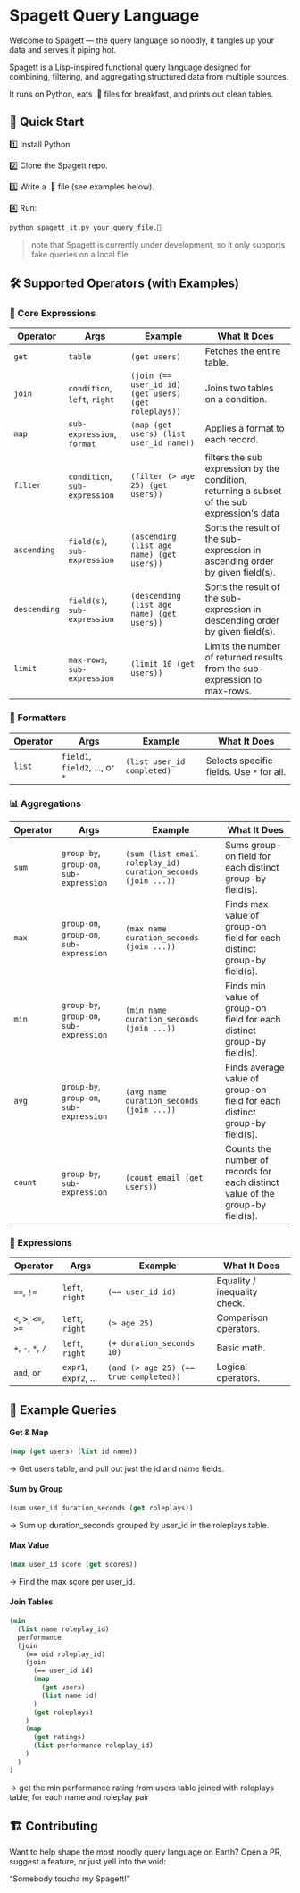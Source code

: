 # Spagett Query Language
Welcome to Spagett — the query language so noodly, it tangles up your data and serves it piping hot.

Spagett is a Lisp-inspired functional query language designed for combining, filtering, and aggregating structured data from multiple sources.

It runs on Python, eats .🍝 files for breakfast, and prints out clean tables.

## 🚀 Quick Start
1️⃣ Install Python

2️⃣ Clone the Spagett repo.

3️⃣ Write a .🍝 file (see examples below).

4️⃣ Run:
```bash
python spagett_it.py your_query_file.🍝
```

> note that Spagett is currently under development, so it only supports fake queries on a local file.

## 🛠️ Supported Operators (with Examples)

### 🧱 Core Expressions
| **Operator** | **Args**                        | **Example**                             | **What It Does**                          |
| ------------ | ------------------------------- | --------------------------------------- | ----------------------------------------- |
| `get`        | `table`                         | `(get users)`                           | Fetches the entire table.                 |
| `join`       | `condition`, `left`, `right`    | `(join (== user_id id) (get users) (get roleplays))` | Joins two tables on a condition.      |
| `map`        | `sub-expression`, `format`      | `(map (get users) (list user_id name))` | Applies a format to each record.         |
| `filter`      | `condition`, `sub-expression` | `(filter (> age 25) (get users))` | filters the sub expression by the condition, returning a subset of the sub expression's data|
| `ascending`   | `field(s)`, `sub-expression`        | `(ascending (list age name) (get users))`            | Sorts the result of the sub-expression in ascending order by given field(s). |
| `descending`  | `field(s)`, `sub-expression`        | `(descending (list age name) (get users))`           | Sorts the result of the sub-expression in descending order by given field(s). |
| `limit`       | `max-rows`, `sub-expression`        | `(limit 10 (get users))`                             | Limits the number of returned results from the sub-expression to max-rows.   |

### 🧱 Formatters
| **Operator** | **Args**                        | **Example**                             | **What It Does**                          |
| ------------ | ------------------------------- | --------------------------------------- | ----------------------------------------- |
| `list`       | `field1`, `field2`, ..., or `*` | `(list user_id completed)`  | Selects specific fields. Use `*` for all. |

### 📊 Aggregations
| **Operator** | **Args**                      | **Example**                                     | **What It Does**                 |
| ------------ | ----------------------------- | ----------------------------------------------- | -------------------------------- |
| `sum`        | `group-by`, `group-on`, `sub-expression` | `(sum (list email roleplay_id) duration_seconds (join ...))` | Sums group-on field for each distinct group-by field(s). |
| `max`        | `group-on`, `group-on`, `sub-expression` | `(max name duration_seconds (join ...))`        | Finds max value of group-on field for each distinct group-by field(s).       |
| `min`        | `group-by`, `group-on`, `sub-expression` | `(min name duration_seconds (join ...))`        | Finds min value of group-on field for each distinct group-by field(s).       |
| `avg`        | `group-by`, `group-on`, `sub-expression` | `(avg name duration_seconds (join ...))`        | Finds average value of group-on field for each distinct group-by field(s).       |
| `count`       | `group-by`, `sub-expression`        | `(count email (get users))`                          | Counts the number of records for each distinct value of the group-by field(s). |

### 🧮 Expressions
| **Operator**         | **Args**              | **Example**                            | **What It Does**             |
| -------------------- | --------------------- | -------------------------------------- | ---------------------------- |
| `==`, `!=`           | `left`, `right`       | `(== user_id id)`                      | Equality / inequality check. |
| `<`, `>`, `<=`, `>=` | `left`, `right`       | `(> age 25)`                           | Comparison operators.        |
| `+`, `-`, `*`, `/`   | `left`, `right`       | `(+ duration_seconds 10)`              | Basic math.                  |
| `and`, `or`          | `expr1`, `expr2`, ... | `(and (> age 25) (== true completed))` | Logical operators.           |


## 🍝 Example Queries

#### Get & Map
```lisp
(map (get users) (list id name))
```
→ Get users table, and pull out just the id and name fields.

#### Sum by Group
```lisp
(sum user_id duration_seconds (get roleplays))
```
→ Sum up duration_seconds grouped by user_id in the roleplays table.

#### Max Value
```lisp
(max user_id score (get scores))
```
→ Find the max score per user_id.

#### Join Tables
```lisp
(min
  (list name roleplay_id)
  performance
  (join
    (== oid roleplay_id)
    (join
      (== user_id id)
      (map
        (get users)
        (list name id)
      )
      (get roleplays)
    )
    (map
      (get ratings)
      (list performance roleplay_id)
    )
  )
)
```
→ get the min performance rating from users table joined with roleplays table, for each name and roleplay pair

## 🏗️ Contributing
Want to help shape the most noodly query language on Earth?
Open a PR, suggest a feature, or just yell into the void:

“Somebody toucha my Spagett!”
